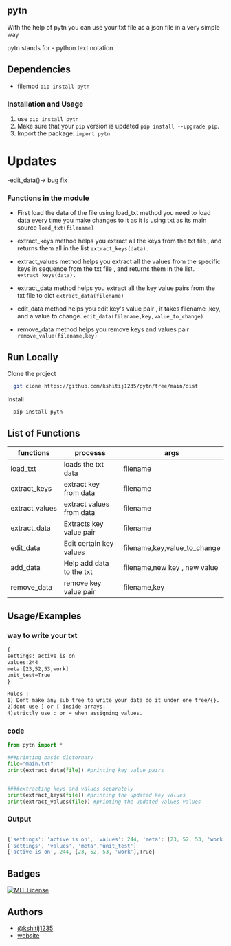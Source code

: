 ## pytn

With the help of pytn you can use your txt file as a json file in a very simple way

pytn stands for - python text notation

## Dependencies 

- filemod `pip install pytn` 

### Installation and Usage

1. use `pip install pytn`
2. Make sure that your `pip` version is updated `pip install --upgrade pip`. 
3. Import the package: ``import pytn``

# Updates

-edit_data()-> bug fix

### Functions in the module 

- First load the data of the file using load_txt method you need to load 
data every time you make changes to it as it is using txt as its main source
`load_txt(filename)`

- extract_keys method helps you extract all the keys from the txt file , and returns them all in the list
`extract_keys(data).`

- extract_values method helps you extract all the values from the specific keys in sequence from the txt file , and returns them in the list.
`extract_keys(data).`

- extract_data method helps you extract all the key value pairs from the txt file to dict
`extract_data(filename)`

- edit_data method helps you edit key's value pair , it takes filename ,key, and a value to change.
`edit_data(filename,key,value_to_change)` 

- remove_data method helps you remove keys and values pair 
`remove_value(filename,key)` 




## Run Locally

Clone the project

```bash
  git clone https://github.com/kshitij1235/pytn/tree/main/dist
```

Install

```bash
  pip install pytn
```

## List of Functions

| functions | processs| args|
| ----------|---------|-----|
|load_txt|loads the txt data|filename|
|extract_keys|extract key from data|filename|
|extract_values|extract values from data|filename|
|extract_data|Extracts key value pair|filename|
|edit_data|Edit certain key values|filename,key,value_to_change|
|add_data|Help add data to the txt| filename,new key , new value|
|remove_data|remove key value pair|filename,key|

## Usage/Examples

### way to write your txt

```txt
{
settings: active is on
values:244
meta:[23,52,53,work]
unit_test=True
}

Rules : 
1) Dont make any sub tree to write your data do it under one tree/{}.
2)dont use ] or [ inside arrays.
4)strictly use : or = when assigning values.
```

### code

```python
from pytn import *

###printing basic dictornary 
file="main.txt"
print(extract_data(file)) #printing key value pairs


####extracting keys and values separately
print(extract_keys(file)) #printing the updated key values
print(extract_values(file)) #printing the updated values values

```


### Output

```javascript

{'settings': 'active is on', 'values': 244, 'meta': [23, 52, 53, 'work'],'unit_test':True}
['settings', 'values', 'meta','unit_test']
['active is on', 244, [23, 52, 53, 'work'],True]
```

## Badges


[![MIT License](https://img.shields.io/badge/License-GNU%20Affero%20General%20Public%20License-orange)](https://github.com/kshitij1235/pytn/blob/main/LICENSE)


  
## Authors

- [@kshitij1235](https://github.com/kshitij1235)
- [website](https://sites.google.com/view/pytn)

  